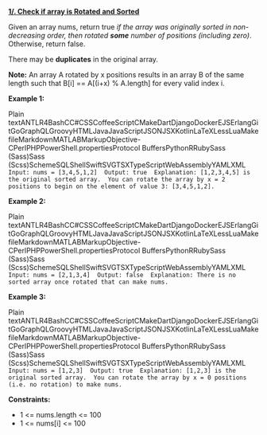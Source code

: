 [**1/. Check if array is Rotated and Sorted**](https://leetcode.com/problems/check-if-array-is-sorted-and-rotated/description/)

Given an array nums, return true *if the array was originally sorted in non-decreasing order, then rotated* ***some*** *number of positions (including zero)*. Otherwise, return false.

There may be **duplicates** in the original array.

**Note:** An array A rotated by x positions results in an array B of the same length such that B\[i\] == A\[(i+x) % A.length\] for every valid index i.

**Example 1:**

Plain textANTLR4BashCC#CSSCoffeeScriptCMakeDartDjangoDockerEJSErlangGitGoGraphQLGroovyHTMLJavaJavaScriptJSONJSXKotlinLaTeXLessLuaMakefileMarkdownMATLABMarkupObjective-CPerlPHPPowerShell.propertiesProtocol BuffersPythonRRubySass (Sass)Sass (Scss)SchemeSQLShellSwiftSVGTSXTypeScriptWebAssemblyYAMLXML`  Input: nums = [3,4,5,1,2]  Output: true  Explanation: [1,2,3,4,5] is the original sorted array.  You can rotate the array by x = 2 positions to begin on the element of value 3: [3,4,5,1,2].  `

**Example 2:**

Plain textANTLR4BashCC#CSSCoffeeScriptCMakeDartDjangoDockerEJSErlangGitGoGraphQLGroovyHTMLJavaJavaScriptJSONJSXKotlinLaTeXLessLuaMakefileMarkdownMATLABMarkupObjective-CPerlPHPPowerShell.propertiesProtocol BuffersPythonRRubySass (Sass)Sass (Scss)SchemeSQLShellSwiftSVGTSXTypeScriptWebAssemblyYAMLXML`  Input: nums = [2,1,3,4]  Output: false  Explanation: There is no sorted array once rotated that can make nums.  `

**Example 3:**

Plain textANTLR4BashCC#CSSCoffeeScriptCMakeDartDjangoDockerEJSErlangGitGoGraphQLGroovyHTMLJavaJavaScriptJSONJSXKotlinLaTeXLessLuaMakefileMarkdownMATLABMarkupObjective-CPerlPHPPowerShell.propertiesProtocol BuffersPythonRRubySass (Sass)Sass (Scss)SchemeSQLShellSwiftSVGTSXTypeScriptWebAssemblyYAMLXML`  Input: nums = [1,2,3]  Output: true  Explanation: [1,2,3] is the original sorted array.  You can rotate the array by x = 0 positions (i.e. no rotation) to make nums.  `

**Constraints:**

- 1 <= nums.length <= 100
- 1 <= nums\[i\] <= 100
